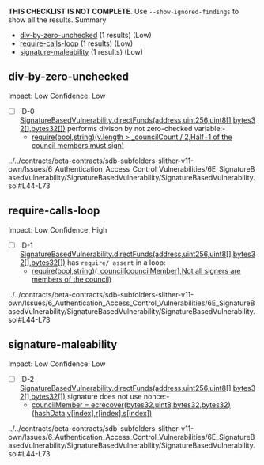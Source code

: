 **THIS CHECKLIST IS NOT COMPLETE**. Use `--show-ignored-findings` to show all the results.
Summary
 - [div-by-zero-unchecked](#div-by-zero-unchecked) (1 results) (Low)
 - [require-calls-loop](#require-calls-loop) (1 results) (Low)
 - [signature-maleability](#signature-maleability) (1 results) (Low)
## div-by-zero-unchecked
Impact: Low
Confidence: Low
 - [ ] ID-0
[SignatureBasedVulnerability.directFunds(address,uint256,uint8[],bytes32[],bytes32[])](../../contracts/beta-contracts/sdb-subfolders-slither-v11-own/Issues/6_Authentication_Access_Control_Vulnerabilities/6E_SignatureBasedVulnerability/SignatureBasedVulnerability/SignatureBasedVulnerability.sol#L44-L73) performs divison by not zero-checked variable:- 
	- [require(bool,string)(v.length > _councilCount / 2,Half+1 of the council members must sign)](../../contracts/beta-contracts/sdb-subfolders-slither-v11-own/Issues/6_Authentication_Access_Control_Vulnerabilities/6E_SignatureBasedVulnerability/SignatureBasedVulnerability/SignatureBasedVulnerability.sol#L51-L54)

../../contracts/beta-contracts/sdb-subfolders-slither-v11-own/Issues/6_Authentication_Access_Control_Vulnerabilities/6E_SignatureBasedVulnerability/SignatureBasedVulnerability/SignatureBasedVulnerability.sol#L44-L73


## require-calls-loop
Impact: Low
Confidence: High
 - [ ] ID-1
[SignatureBasedVulnerability.directFunds(address,uint256,uint8[],bytes32[],bytes32[])](../../contracts/beta-contracts/sdb-subfolders-slither-v11-own/Issues/6_Authentication_Access_Control_Vulnerabilities/6E_SignatureBasedVulnerability/SignatureBasedVulnerability/SignatureBasedVulnerability.sol#L44-L73) has `require/ assert` in a loop: 
	- [require(bool,string)(_council[councilMember],Not all signers are members of the council)](../../contracts/beta-contracts/sdb-subfolders-slither-v11-own/Issues/6_Authentication_Access_Control_Vulnerabilities/6E_SignatureBasedVulnerability/SignatureBasedVulnerability/SignatureBasedVulnerability.sol#L67-L70)

../../contracts/beta-contracts/sdb-subfolders-slither-v11-own/Issues/6_Authentication_Access_Control_Vulnerabilities/6E_SignatureBasedVulnerability/SignatureBasedVulnerability/SignatureBasedVulnerability.sol#L44-L73


## signature-maleability
Impact: Low
Confidence: Low
 - [ ] ID-2
[SignatureBasedVulnerability.directFunds(address,uint256,uint8[],bytes32[],bytes32[])](../../contracts/beta-contracts/sdb-subfolders-slither-v11-own/Issues/6_Authentication_Access_Control_Vulnerabilities/6E_SignatureBasedVulnerability/SignatureBasedVulnerability/SignatureBasedVulnerability.sol#L44-L73) signature does not use nonce:- 
	- [councilMember = ecrecover(bytes32,uint8,bytes32,bytes32)(hashData,v[index],r[index],s[index])](../../contracts/beta-contracts/sdb-subfolders-slither-v11-own/Issues/6_Authentication_Access_Control_Vulnerabilities/6E_SignatureBasedVulnerability/SignatureBasedVulnerability/SignatureBasedVulnerability.sol#L61-L66)

../../contracts/beta-contracts/sdb-subfolders-slither-v11-own/Issues/6_Authentication_Access_Control_Vulnerabilities/6E_SignatureBasedVulnerability/SignatureBasedVulnerability/SignatureBasedVulnerability.sol#L44-L73



